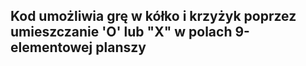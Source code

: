 ## Kod umożliwia grę w kółko i krzyżyk poprzez umieszczanie 'O' lub "X" w polach 9-elementowej planszy
